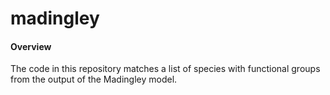 # madingley

#### Overview
The code in this repository matches a list of species with functional groups from the output of the Madingley model.
